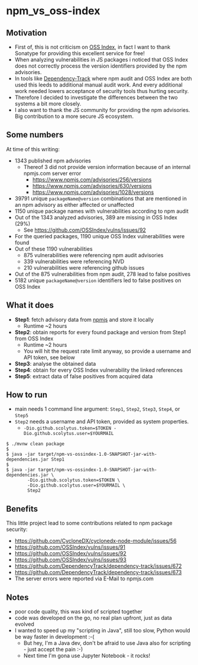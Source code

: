 # npm_vs_oss-index

## Motivation

* First of, this is not criticism on [OSS Index](https://ossindex.sonatype.org/), in fact I want to thank
  Sonatype for providing this excellent service for free!
* When analyzing vulnerabilities in JS packages i noticed that OSS Index does not correctly process the
  version identifiers provided by the npm advisories.
* In tools like [Dependency-Track](https://dependencytrack.org/) where npm audit and OSS Index are both used
  this leeds to additional manual audit work. And every additional work needed lowers acceptance of security
  tools thus hurting security.
* Therefore I decided to investigate the differences between the two systems a bit more closely.
* I also want to thank the JS community for providing the npm advisories. Big contribution to a more secure
  JS ecosystem.

## Some numbers

At time of this writing:

* 1343 published npm advisories
  * Thereof 3 did not provide version information because of an internal npmjs.com server error
    * <https://www.npmjs.com/advisories/256/versions>
    * <https://www.npmjs.com/advisories/630/versions>
    * <https://www.npmjs.com/advisories/1028/versions>
* 39791 unique `packageName@version` combinations that are mentioned in an npm advisory as either affected or unaffected
* 1150 unique package names with vulnerabilities according to npm audit
* Out of the 1343 analyzed advisories, 389 are missing in OSS Index (29%)
  * See <https://github.com/OSSIndex/vulns/issues/92>
* For the queried packages, 1190 unique OSS Index vulnerabilities were found
* Out of these 1190 vulnerabilities
  * 875 vulnerabilities were referencing npm audit advisories
  * 339 vulnerabilities were referencing NVD
  * 210 vulnerabilities were referencing github issues
* Out of the 875 vulnerabilities from npm audit, 278 lead to false positives
* 5182 unique `packageName@version` identifiers led to false positives on OSS Index

## What it does

* **Step1**: fetch advisory data from [npmjs](https://www.npmjs.com/advisories/) and store it locally
  * Runtime ~2 hours
* **Step2**: obtain reports for every found package and version from Step1 from OSS Index
  * Runtime ~2 hours
  * You will hit the request rate limit anyway, so provide a username and API token, see below
* **Step3**: analyse the obtained data
* **Step4**: obtain for every OSS Index vulnerability the linked references
* **Step5**: extract data of false positives from acquired data

## How to run

* main needs 1 command line argument: `Step1`, `Step2`, `Step3`, `Step4`, or `Step5`
* `Step2` needs a username and API token, provided as system properties.
  * `-Dio.github.scolytus.token=$TOKEN -Dio.github.scolytus.user=$YOURMAIL`

```
$ ./mvnw clean package
$
$ java -jar target/npm-vs-ossindex-1.0-SNAPSHOT-jar-with-dependencies.jar Step1
$
$ java -jar target/npm-vs-ossindex-1.0-SNAPSHOT-jar-with-dependencies.jar \
        -Dio.github.scolytus.token=$TOKEN \
        -Dio.github.scolytus.user=$YOURMAIL \
        Step2
```

## Benefits

This little project lead to some contributions related to npm package security:

* https://github.com/CycloneDX/cyclonedx-node-module/issues/56
* https://github.com/OSSIndex/vulns/issues/91
* https://github.com/OSSIndex/vulns/issues/92
* https://github.com/OSSIndex/vulns/issues/93
* https://github.com/DependencyTrack/dependency-track/issues/672
* https://github.com/DependencyTrack/dependency-track/issues/673
* The server errors were reported via E-Mail to npmjs.com

## Notes

* poor code quality, this was kind of scripted together
* code was developed on the go, no real plan upfront, just as data evolved
* I wanted to speed up my "scripting in Java", still too slow, Python would be way faster in development :-(
  * But hey, I'm a Java dev, don't be afraid to use Java also for scripting - just accept the pain :-)
  * Next time I'm gona use Jupyter Notebook - it rocks!
